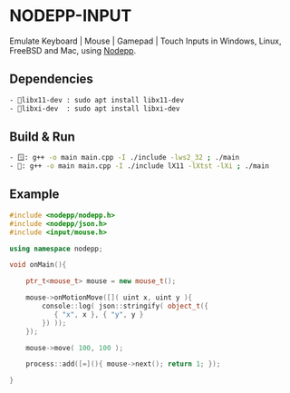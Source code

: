 # NODEPP-INPUT
Emulate Keyboard | Mouse | Gamepad | Touch Inputs in Windows, Linux, FreeBSD and Mac, using [Nodepp](https://github.com/NodeppOficial/nodepp).

## Dependencies
```bash
- 🐧libx11-dev : sudo apt install libx11-dev
- 🐧libxi-dev  : sudo apt install libxi-dev
```

## Build & Run
```bash
- 🪟: g++ -o main main.cpp -I ./include -lws2_32 ; ./main
- 🐧: g++ -o main main.cpp -I ./include lX11 -lXtst -lXi ; ./main
```

## Example
```cpp
#include <nodepp/nodepp.h>
#include <nodepp/json.h>
#include <input/mouse.h>

using namespace nodepp;

void onMain(){

    ptr_t<mouse_t> mouse = new mouse_t();

    mouse->onMotionMove([]( uint x, uint y ){
        console::log( json::stringify( object_t({
           { "x", x }, { "y", y }
        }) ));
    });

    mouse->move( 100, 100 );

    process::add([=](){ mouse->next(); return 1; });

}
```
